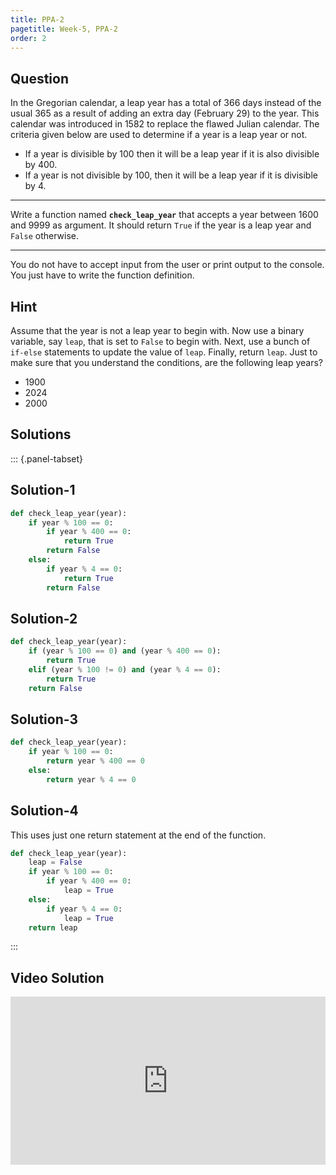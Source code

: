 ```yaml
---
title: PPA-2
pagetitle: Week-5, PPA-2
order: 2
---
```


## Question

In the Gregorian calendar, a leap year has a total of $366$ days instead of the usual $365$ as a result of adding an extra day (February $29$) to the year. This calendar was introduced in $1582$ to replace the flawed Julian calendar. The criteria given below are used to determine if a year is a leap year or not.

- If a year is divisible by $100$ then it will be a leap year if it is also divisible by $400$.
- If a year is not divisible by $100$, then it will be a leap year if it is divisible by $4$.

<hr>

Write a function named **`check_leap_year`** that accepts a year between $1600$ and $9999$ as argument. It should return `True` if the year is a leap year and `False` otherwise.

<hr>

You do not have to accept input from the user or print output to the console. You just have to write the function definition.

## Hint

Assume that the year is not a leap year to begin with. Now use a binary variable, say `leap`, that is set to `False` to begin with. Next, use a bunch of `if-else` statements to update the value of `leap`. Finally, return `leap`. Just to make sure that you understand the conditions, are the following leap years?

- $1900$
- $2024$
- $2000$

## Solutions

::: {.panel-tabset}

## Solution-1

```python
def check_leap_year(year):
    if year % 100 == 0:
        if year % 400 == 0:
            return True
        return False
    else:
        if year % 4 == 0:
            return True
       	return False
```

## Solution-2

```python
def check_leap_year(year):
	if (year % 100 == 0) and (year % 400 == 0):
        return True
    elif (year % 100 != 0) and (year % 4 == 0):
        return True
    return False
```

## Solution-3

```python
def check_leap_year(year):
    if year % 100 == 0:
        return year % 400 == 0
    else:
        return year % 4 == 0
```

## Solution-4

This uses just one return statement at the end of the function.

```python
def check_leap_year(year):
    leap = False
    if year % 100 == 0:
        if year % 400 == 0:
            leap = True
    else:
        if year % 4 == 0:
            leap = True
    return leap
```

:::

## Video Solution

<div style="position: relative; padding-bottom: 53.43750000000001%; height: 0;"><iframe src="https://www.loom.com/embed/ad6d9590769a44bfb28aa7603b0ac786?sid=0c768bd4-42cd-4141-9d39-f01929d9ad41" frameborder="0" webkitallowfullscreen mozallowfullscreen allowfullscreen style="position: absolute; top: 0; left: 0; width: 100%; height: 100%;"></iframe></div>
